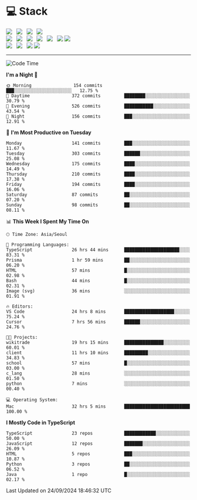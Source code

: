 <h1>💻 Stack</h1>
<div>
 <!-- badge : https://shields.io/ -->
 <!-- icon : https://simpleicons.org/?q=Get -->
 <img src="https://img.shields.io/badge/HTML5-e74c3c?style=flat-square&logo=HTML5&logoColor=white"/> &nbsp 
 <img src="https://img.shields.io/badge/CSS3-0A84FF?style=flat-square&logo=CSS3&logoColor=white"/> &nbsp 
 <img src="https://img.shields.io/badge/JavaScript-FFCD11?style=flat-square&logo=JavaScript&logoColor=white"/> &nbsp 
 <img src="https://img.shields.io/badge/TypeScript-3075C0?style=flat-square&logo=TypeScript&logoColor=white"/>
 <br/>
 <img src="https://img.shields.io/badge/Next-000000?style=flat-square&logo=nextdotjs&logoColor=white"/> &nbsp 
 <img src="https://img.shields.io/badge/React-00BCF6?style=flat-square&logo=React&logoColor=white"/> &nbsp 
 <img src="https://img.shields.io/badge/Redux-764ABC?style=flat-square&logo=Redux&logoColor=white"/> &nbsp
 <img src="https://img.shields.io/badge/Recoil-3578E5?style=flat-square&logo=recoil&logoColor=white"/> &nbsp
 <img src="https://img.shields.io/badge/React-Query-FF4154?style=flat-square&logo=reactquery&logoColor=white"/> &nbsp 
 <img src="https://img.shields.io/badge/styled%2Dcomponents-DB7093?style=flat-square&logo=styled%2Dcomponents&logoColor=white"/>
 <img src="https://img.shields.io/badge/CSS Modules-000000?style=flat-square&logo=CSS Modules&logoColor=white"/> &nbsp 
 <br/>
 <img src="https://img.shields.io/badge/Node-339933?style=flat-square&logo=Node.js&logoColor=white"/> &nbsp 
 <img src="https://img.shields.io/badge/Express-000000?style=flat-square&logo=Express&logoColor=white"/> &nbsp 
 <img src="https://img.shields.io/badge/MongoDB-47A248?style=flat-square&logo=MongoDB&logoColor=white"/>
 <img src="https://img.shields.io/badge/MariaDB-003545?style=flat-square&logo=mariadb&logoColor=white"/>
</div>

<hr>

<!--START_SECTION:waka-->
![Code Time](http://img.shields.io/badge/Code%20Time-1%2C346%20hrs%2017%20mins-blue)

**I'm a Night 🦉** 

```text
🌞 Morning                154 commits         ███░░░░░░░░░░░░░░░░░░░░░░   12.75 % 
🌆 Daytime                372 commits         ████████░░░░░░░░░░░░░░░░░   30.79 % 
🌃 Evening                526 commits         ███████████░░░░░░░░░░░░░░   43.54 % 
🌙 Night                  156 commits         ███░░░░░░░░░░░░░░░░░░░░░░   12.91 % 
```
📅 **I'm Most Productive on Tuesday** 

```text
Monday                   141 commits         ███░░░░░░░░░░░░░░░░░░░░░░   11.67 % 
Tuesday                  303 commits         ██████░░░░░░░░░░░░░░░░░░░   25.08 % 
Wednesday                175 commits         ████░░░░░░░░░░░░░░░░░░░░░   14.49 % 
Thursday                 210 commits         ████░░░░░░░░░░░░░░░░░░░░░   17.38 % 
Friday                   194 commits         ████░░░░░░░░░░░░░░░░░░░░░   16.06 % 
Saturday                 87 commits          ██░░░░░░░░░░░░░░░░░░░░░░░   07.20 % 
Sunday                   98 commits          ██░░░░░░░░░░░░░░░░░░░░░░░   08.11 % 
```


📊 **This Week I Spent My Time On** 

```text
🕑︎ Time Zone: Asia/Seoul

💬 Programming Languages: 
TypeScript               26 hrs 44 mins      █████████████████████░░░░   83.31 % 
Prisma                   1 hr 59 mins        ██░░░░░░░░░░░░░░░░░░░░░░░   06.20 % 
HTML                     57 mins             █░░░░░░░░░░░░░░░░░░░░░░░░   02.98 % 
Bash                     44 mins             █░░░░░░░░░░░░░░░░░░░░░░░░   02.31 % 
Image (svg)              36 mins             ░░░░░░░░░░░░░░░░░░░░░░░░░   01.91 % 

🔥 Editors: 
VS Code                  24 hrs 8 mins       ███████████████████░░░░░░   75.24 % 
Cursor                   7 hrs 56 mins       ██████░░░░░░░░░░░░░░░░░░░   24.76 % 

🐱‍💻 Projects: 
wikitrade                19 hrs 15 mins      ███████████████░░░░░░░░░░   60.01 % 
client                   11 hrs 10 mins      █████████░░░░░░░░░░░░░░░░   34.83 % 
school                   57 mins             █░░░░░░░░░░░░░░░░░░░░░░░░   03.00 % 
c_lang                   28 mins             ░░░░░░░░░░░░░░░░░░░░░░░░░   01.50 % 
python                   7 mins              ░░░░░░░░░░░░░░░░░░░░░░░░░   00.40 % 

💻 Operating System: 
Mac                      32 hrs 5 mins       █████████████████████████   100.00 % 
```

**I Mostly Code in TypeScript** 

```text
TypeScript               23 repos            ████████████░░░░░░░░░░░░░   50.00 % 
JavaScript               12 repos            ███████░░░░░░░░░░░░░░░░░░   26.09 % 
HTML                     5 repos             ███░░░░░░░░░░░░░░░░░░░░░░   10.87 % 
Python                   3 repos             ██░░░░░░░░░░░░░░░░░░░░░░░   06.52 % 
Java                     1 repo              █░░░░░░░░░░░░░░░░░░░░░░░░   02.17 % 
```




 Last Updated on 24/09/2024 18:46:32 UTC
<!--END_SECTION:waka-->
